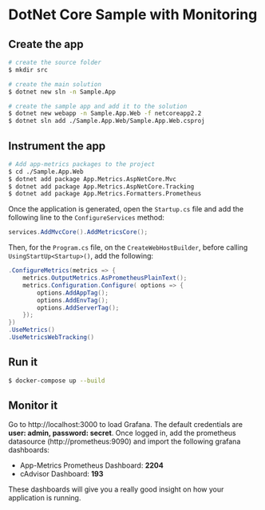 # DotNet Core Sample with Monitoring

## Create the app
```bash
# create the source folder
$ mkdir src

# create the main solution
$ dotnet new sln -n Sample.App

# create the sample app and add it to the solution
$ dotnet new webapp -n Sample.App.Web -f netcoreapp2.2
$ dotnet sln add ./Sample.App.Web/Sample.App.Web.csproj
```

## Instrument the app

```bash
# Add app-metrics packages to the project
$ cd ./Sample.App.Web
$ dotnet add package App.Metrics.AspNetCore.Mvc
$ dotnet add package App.Metrics.AspNetCore.Tracking
$ dotnet add package App.Metrics.Formatters.Prometheus
```

Once the application is generated, open the ```Startup.cs``` file and add the following line to the ```ConfigureServices``` method:

```csharp
services.AddMvcCore().AddMetricsCore();
```

Then, for the ```Program.cs``` file, on the ```CreateWebHostBuilder```, before calling ```UsingStartUp<Startup>()```, add the following:

```csharp
.ConfigureMetrics(metrics => {
    metrics.OutputMetrics.AsPrometheusPlainText();
    metrics.Configuration.Configure( options => {
        options.AddAppTag();
        options.AddEnvTag();
        options.AddServerTag();
    });
})
.UseMetrics()
.UseMetricsWebTracking()
```

## Run it
```bash
$ docker-compose up --build
```

## Monitor it
Go to http://localhost:3000 to load Grafana. The default credentials are **user: admin, password: secret**. Once logged in, add the prometheus datasource (http://prometheus:9090) and import the following grafana dashboards:

- App-Metrics Prometheus Dashboard: **2204**
- cAdvisor Dashboard: **193**

These dashboards will give you a really good insight on how your application is running.